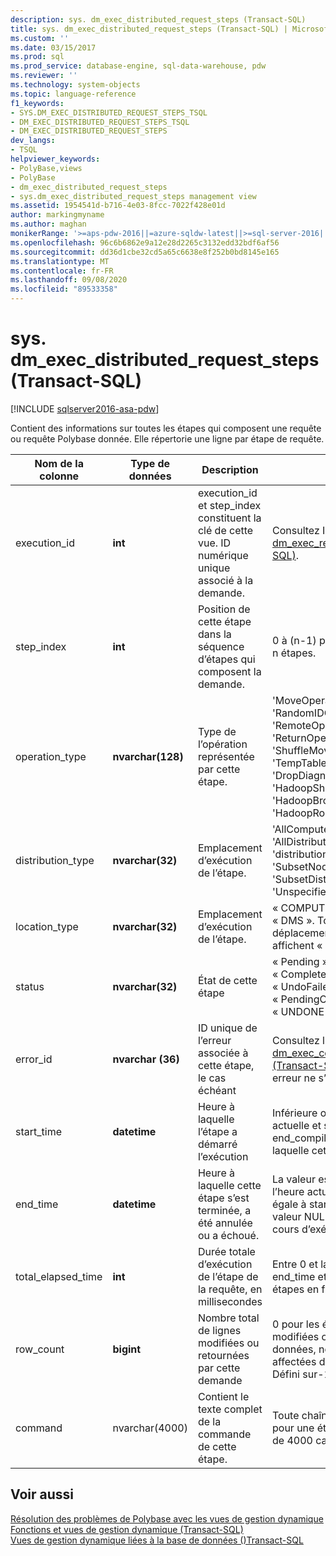 ```yaml
---
description: sys. dm_exec_distributed_request_steps (Transact-SQL)
title: sys. dm_exec_distributed_request_steps (Transact-SQL) | Microsoft Docs
ms.custom: ''
ms.date: 03/15/2017
ms.prod: sql
ms.prod_service: database-engine, sql-data-warehouse, pdw
ms.reviewer: ''
ms.technology: system-objects
ms.topic: language-reference
f1_keywords:
- SYS.DM_EXEC_DISTRIBUTED_REQUEST_STEPS_TSQL
- DM_EXEC_DISTRIBUTED_REQUEST_STEPS_TSQL
- DM_EXEC_DISTRIBUTED_REQUEST_STEPS
dev_langs:
- TSQL
helpviewer_keywords:
- PolyBase,views
- PolyBase
- dm_exec_distributed_request_steps
- sys.dm_exec_distributed_request_steps management view
ms.assetid: 1954541d-b716-4e03-8fcc-7022f428e01d
author: markingmyname
ms.author: maghan
monikerRange: '>=aps-pdw-2016||=azure-sqldw-latest||>=sql-server-2016||=sqlallproducts-allversions||>=sql-server-linux-2017||=azuresqldb-mi-current'
ms.openlocfilehash: 96c6b6862e9a12e28d2265c3132edd32bdf6af56
ms.sourcegitcommit: dd36d1cbe32cd5a65c6638e8f252b0bd8145e165
ms.translationtype: MT
ms.contentlocale: fr-FR
ms.lasthandoff: 09/08/2020
ms.locfileid: "89533358"
---
```

# <a name="sysdm_exec_distributed_request_steps-transact-sql"></a>sys. dm_exec_distributed_request_steps (Transact-SQL)
[!INCLUDE [sqlserver2016-asa-pdw](../../includes/applies-to-version/sqlserver2016-asa-pdw.md)]

  Contient des informations sur toutes les étapes qui composent une requête ou requête Polybase donnée. Elle répertorie une ligne par étape de requête.  
  
|Nom de la colonne|Type de données|Description|Plage|  
|-----------------|---------------|-----------------|-----------|  
|execution_id|**int**|execution_id et step_index constituent la clé de cette vue. ID numérique unique associé à la demande.|Consultez ID dans [sys. dm_exec_requests &#40;Transact-SQL&#41;](../../relational-databases/system-dynamic-management-views/sys-dm-exec-requests-transact-sql.md).|  
|step_index|**int**|Position de cette étape dans la séquence d’étapes qui composent la demande.|0 à (n-1) pour une demande avec n étapes.|  
|operation_type|**nvarchar(128)**|Type de l’opération représentée par cette étape.|'MoveOperation', 'OnOperation', 'RandomIDOperation', 'RemoteOperation', 'ReturnOperation', 'ShuffleMoveOperation', 'TempTablePropertiesOperation', 'DropDiagnosticsNotifyOperation', 'HadoopShuffleOperation', 'HadoopBroadCastOperation', 'HadoopRoundRobinOperation'|  
|distribution_type|**nvarchar(32)**|Emplacement d’exécution de l’étape.|'AllComputeNodes', 'AllDistributions', 'ComputeNode', 'distribution', 'AllNodes', 'SubsetNodes', 'SubsetDistributions', 'Unspecified'.|  
|location_type|**nvarchar(32)**|Emplacement d’exécution de l’étape.|« COMPUTE », « Head » ou « DMS ». Toutes les étapes de déplacement de données affichent « DMS ».|  
|status|**nvarchar(32)**|État de cette étape|« Pending », « Running », « Complete », « failed », « UndoFailed », « PendingCancel », « Cancelled », « UNDONE », « Aborted »|  
|error_id|**nvarchar (36)**|ID unique de l’erreur associée à cette étape, le cas échéant|Consultez l’ID de [sys. dm_exec_compute_node_errors &#40;Transact-SQL&#41;](../../relational-databases/system-dynamic-management-views/sys-dm-exec-compute-node-errors-transact-sql.md), NULL si aucune erreur ne s’est produite.|  
|start_time|**datetime**|Heure à laquelle l’étape a démarré l’exécution|Inférieure ou égale à l’heure actuelle et supérieure ou égale à end_compile_time de la requête à laquelle cette étape appartient.|  
|end_time|**datetime**|Heure à laquelle cette étape s’est terminée, a été annulée ou a échoué.|La valeur est inférieure ou égale à l’heure actuelle et supérieure ou égale à start_time, définie sur la valeur NULL pour les étapes en cours d’exécution ou en attente.|  
|total_elapsed_time|**int**|Durée totale d’exécution de l’étape de la requête, en millisecondes|Entre 0 et la différence entre end_time et start_time. 0 pour les étapes en file d’attente.|  
|row_count|**bigint**|Nombre total de lignes modifiées ou retournées par cette demande|0 pour les étapes qui ne sont pas modifiées ou qui renvoient des données, nombre de lignes affectées dans le cas contraire. Défini sur-1 pour les étapes DMS.|  
|command|nvarchar(4000)|Contient le texte complet de la commande de cette étape.|Toute chaîne de demande valide pour une étape. Tronqué si plus de 4000 caractères.|  
  
## <a name="see-also"></a>Voir aussi  
 [Résolution des problèmes de Polybase avec les vues de gestion dynamique](https://msdn.microsoft.com/library/ce9078b7-a750-4f47-b23e-90b83b783d80)   
 [Fonctions et vues de gestion dynamique &#40;Transact-SQL&#41;](~/relational-databases/system-dynamic-management-views/system-dynamic-management-views.md)   
 [Vues de gestion dynamique liées à la base de données &#40;&#41;Transact-SQL ](../../relational-databases/system-dynamic-management-views/database-related-dynamic-management-views-transact-sql.md)  
  
  
